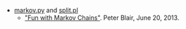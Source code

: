 * [markov.py](markov.py) and [split.pl](split.pl)
  * ["Fun with Markov Chains"](http://petermblair.com/2013/06/fun-with-markov-chains/). Peter Blair, June 20, 2013.
